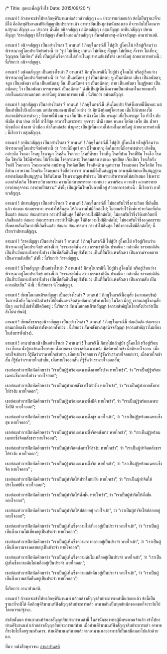 /*
Title: สุตตะเพื่อผู้เจ็บไข้
Date: 2015/09/20
*/

อานนท์ !  ถ้าเธอจะเข้าไปหาภิกษุคิริมานนท์แล้วกล่าวสัญญา ๑๐ ประการแก่เธอแล้ว  ข้อนี้เป็นฐานะที่จะมีได้ คือภิกษุคิริมานนท์ฟังสัญญาสิบประการแล้ว อาพาธอันเป็นทุกข์หนักของเธอ ก็จะระงับไปโดยควรแก่ฐานะ สัญญา ๑๐ ประการ นั้นคือ อนิจจสัญญา อนัตตสัญญา อสุภสัญญา อาทีนวสัญญา ปหานสัญญา วิราคสัญญา นิโรธสัญญา สัพพโลเกอนภิรตสัญญา สัพพสังขาเรสุ-อนิจจสัญญา อานาปานสติ.

อานนท์ !  อนิจจสัญญา เป็นอย่างไรเล่า ? อานนท์ !  ภิกษุในกรณีนี้ ไปสู่ป่า สู่โคนไม้ หรือสู่เรือนว่าง พิจารณาอยู่โดยประจักษ์อย่างนี้ ว่า “รูป ไม่เที่ยง;  เวทนา ไม่เที่ยง;  สัญญา ไม่เที่ยง; สังขาร ไม่เที่ยง; วิญญาณ ไม่เที่ยง” ดังนี้  เป็นผู้เห็นซึ่งความไม่เที่ยงในอุปาทานขันธ์ทั้งห้า เหล่านี้อยู่ ด้วยอาการอย่างนี้ : นี้เรียกว่า อนิจจสัญญา.

อานนท์ !  อนัตตสัญญา เป็นอย่างไรเล่า ? อานนท์ !  ภิกษุในกรณีนี้ ไปสู่ป่า สู่โคนไม้ หรือสู่เรือนว่าง พิจารณาอยู่โดยประจักษ์อย่างนี้ ว่า “ตา เป็นอนัตตา รูป เป็นอนัตตา;  หู เป็นอนัตตา เสียง เป็นอนัตตา;  จมูก เป็นอนัตตา กลิ่น เป็นอนัตตา;  ลิ้น เป็นอนัตตา  รส เป็นอนัตตา;  กาย เป็นอนัตตา โผฏฐัพพะ เป็นอนัตตา;  ใจ เป็นอนัตตา  ธรรมารมณ์ เป็นอนัตตา” ดังนี้เป็นผู้เห็นซึ่งความเป็นอนัตตาในอายตนะทั้งภายในและภายนอกหก เหล่านี้อยู่ ด้วยอาการอย่างนี้ : นี้เรียกว่า อนัตตสัญญา.

อานนท์ !  อสุภสัญญา เป็นอย่างไรเล่า ? อานนท์ ! ภิกษุในกรณีนี้ เห็นโดยประจักษ์ซึ่งกายนี้นี่แหละ แต่พื้นเท้าขึ้นไปถึงเบื้องบน แต่ปลายผมลงมาถึงเบื้องล่าง ว่า มีหนังหุ้มอยู่โดยรอบ เต็มไปด้วยของไม่สะอาดมีประการต่างๆ ; คือกายนี้มี ผม ขน เล็บ ฟัน หนัง เนื้อ เอ็น กระดูก เยื่อในกระดูก ไต หัวใจ ตับ พังผืด ม้าม ปอด ลำไส้ ลำไส้สุด อาหารในกระเพาะ อุจจาระ น้ำดี เสลด หนอง โลหิต เหงื่อ มัน น้ำตา น้ำเหลือง น้ำลาย น้ำเมือก น้ำลื่นหล่อข้อ น้ำมูตร; เป็นผู้เห็นความไม่งามในกายนี้อยู่ ด้วยอาการอย่างนี้ : นี้เรียกว่า อสุภสัญญา.

อานนท์ !  อาทีนวสัญญา เป็นอย่างไรเล่า ?  อานนท์ !  ภิกษุในกรณีนี้ ไปสู่ป่า สู่โคนไม้ หรือสู่เรือนว่าง พิจารณาอยู่โดยประจักษ์อย่างนี้ ว่า “กายนี้มีทุกข์มาก มีโทษมาก; คือในกายนี้มีอาพาธต่างๆ เกิดขึ้น, กล่าวคือ โรคตา โรคหู โรคจมูก โรคลิ้น โรคกาย โรคที่ศีรษะ โรคที่หู โรคที่ปาก โรคที่ฟัน โรคไอ โรคหืด ไข้หวัด ไข้มีพิษร้อน ไข้เซื่องซึม โรคกระเพาะ โรคลมสลบ ลงแดง จุกเสียด เจ็บเสียว โรคเรื้อรัง โรคฝี โรคกลาก โรคมองคร่อ ลมบ้าหมู โรคหิดเปื่อย โรคหิดด้าน คุดทะราด โรคละออง โรคโลหิต โรคดีซ่าน เบาหวาน โรคเริม โรคพุพอง ริดสีดวงทวาร อาพาธมีดีเป็นสมุฏฐาน อาพาธมีเสมหะเป็นสมุฏฐาน อาพาธมีลมเป็นสมุฏฐาน ไข้สันนิบาต ไข้เพราะฤดูแปรปรวน ไข้เพราะบริหารกายไม่สม่ำเสมอ ไข้เพราะออกกำลังเกิน ไข้เพราะวิบากกรรม ความไม่สบายเพราะความหนาว ความร้อน ความหิว ความระหาย การถ่ายอุจจาระ การถ่ายปัสสาวะ” ดังนี้; เป็นผู้เห็นโทษในกายนี้อยู่ ด้วยอาการอย่างนี้ : นี้เรียกว่า อาทีนวสัญญา.

อานนท์ !  ปหานสัญญา เป็นอย่างไรเล่า ? อานนท์ !  ภิกษุในกรณีนี้  ไม่ยอมรับไว้ซึ่งกามวิตก ที่เกิดขึ้นแล้ว ย่อมละ ย่อมบรรเทา กระทำให้สิ้นสุด ให้ถึงความไม่มีอีกต่อไป; ไม่ยอมรับไว้ซึ่งพ๎ยาปาทวิตกที่เกิดขึ้นแล้ว ย่อมละ ย่อมบรรเทา กระทำให้สิ้นสุด ให้ถึงความไม่มีอีกต่อไป; ไม่ยอมรับไว้ซึ่งวิหิงสาวิตกที่เกิดขึ้นแล้ว ย่อมละ ย่อมบรรเทา กระทำให้สิ้นสุด ให้ถึงความไม่มีอีกต่อไป; ไม่ยอมรับไว้ซึ่งอกุศลธรรมทั้งหลายอันเป็นบาปที่เกิดขึ้นแล้ว ย่อมละ ย่อมบรรเทา กระทำให้สิ้นสุด ให้ถึงความไม่มีอีกต่อไป; นี้เรียกว่าปหานสัญญา.

อานนท์ !  วิราคสัญญา เป็นอย่างไรเล่า ? อานนท์ !  ภิกษุในกรณีนี้ ไปสู่ป่า สู่โคนไม้ หรือสู่เรือนว่าง พิจารณาอยู่โดยประจักษ์ อย่างนี้ว่า “ธรรมชาตินั่น สงบ ธรรมชาตินั่น ประณีต : กล่าวคือ ธรรมชาติอันเป็นที่ระงับแห่งสังขารทั้งปวง เป็นที่สลัดคืนซึ่งอุปธิทั้งปวง เป็นที่สิ้นไปแห่งตัณหา  เป็นความจางคลาย  เป็นความดับเย็น” ดังนี้ : นี้เรียกว่า วิราคสัญญา.

อานนท์ !  นิโรธสัญญา เป็นอย่างไรเล่า ? อานนท์ !  ภิกษุในกรณีนี้ ไปสู่ป่า สู่โคนไม้ หรือสู่เรือนว่าง พิจารณาอยู่โดยประจักษ์ อย่างนี้ว่า “ธรรมชาตินั่น สงบ ธรรมชาตินั่น ประณีต : กล่าวคือ ธรรมชาติอันเป็นที่ระงับแห่งสังขารทั้งปวง เป็นที่สลัดคืนซึ่งอุปธิทั้งปวง เป็นที่สิ้นไปแห่งตัณหา เป็นความดับ เป็นความดับเย็น” ดังนี้ : นี้เรียกว่า นิโรธสัญญา.

อานนท์ !  สัพพโลเกอนภิรตสัญญา เป็นอย่างไรเล่า ? อานนท์ !  ภิกษุในกรณีนี้อนุสัย (ความเคยชิน) ในการตั้งทับ ในการฝังตัวเข้าไปยึดมั่นแห่งจิตด้วยตัณหาอุปาทานใดๆ ในโลก มีอยู่, เธอละอยู่ซึ่งอนุสัยนั้นๆ งดเว้นไม่เข้าไปยึดถืออยู่ : นี้เรียกว่า สัพพโลเกอนภิรตสัญญา (ความสำคัญในโลกทั้งปวงว่าเป็นสิ่งไม่น่ายินดี).

อานนท์ !  สัพพสังขาเรสุอนิจจสัญญา  เป็นอย่างไรเล่า ? อานนท์ !  ภิกษุในกรณีนี้ ย่อมอึดอัด ย่อมระอา  ย่อมเกลียดชัง ต่อสังขารทั้งหลายทั้งปวง : นี้เรียกว่า สัพพสังขาเรสุอนิจจสัญญา (ความสำคัญว่าไม่เที่ยงในสังขารทั้งปวง).

อานนท์ !  อานาปานสติ เป็นอย่างไรเล่า ? อานนท์ !  ในกรณีนี้ ภิกษุไปแล้วสู่ป่า สู่โคนไม้ หรือสู่เรือนว่าง ก็ตาม นั่งคู้ขาเข้ามาโดยรอบ ตั้งกายตรง ดำรงสติเฉพาะหน้า มีสติหายใจเข้า มีสติหายใจออก.
เมื่อหายใจเข้ายาว ก็รู้ชัดว่าเราหายใจเข้ายาว, เมื่อหายใจออกยาว ก็รู้ชัดว่าเราหายใจออกยาว;
เมื่อหายใจเข้าสั้น ก็รู้ชัดว่าเราหายใจเข้าสั้น, เมื่อหายใจออกสั้น ก็รู้ชัดว่าเราหายใจออกสั้น;

เธอย่อมทำการฝึกหัดศึกษาว่า “เราเป็นผู้รู้พร้อมเฉพาะซึ่งกายทั้งปวง หายใจเข้า”, ว่า “เราเป็นผู้รู้พร้อมเฉพาะซึ่งกายทั้งปวง หายใจออก”;
    
เธอย่อมทำการฝึกหัดศึกษาว่า “เราเป็นผู้ทำกายสังขารให้รำงับ หายใจเข้า”, ว่า “เราเป็นผู้ทำกายสังขารให้รำงับ หายใจออก”;
    
เธอย่อมทำการฝึกหัดศึกษาว่า “เราเป็นผู้รู้พร้อมเฉพาะซึ่งปีติ หายใจเข้า”, ว่า “เราเป็นผู้รู้พร้อมเฉพาะซึ่งปีติ หายใจออก”;
    
เธอย่อมทำการฝึกหัดศึกษาว่า “เราเป็นผู้รู้พร้อมเฉพาะซึ่งสุข หายใจเข้า”, ว่า “เราเป็นผู้รู้พร้อมเฉพาะซึ่งสุข หายใจออก”;
    
เธอย่อมทำการฝึกหัดศึกษาว่า “เราเป็นผู้รู้พร้อมเฉพาะซึ่งจิตตสังขาร หายใจเข้า”, ว่า “เราเป็นผู้รู้พร้อมเฉพาะซึ่งจิตตสังขาร หายใจออก”;
    
เธอย่อมทำการฝึกหัดศึกษาว่า “เราเป็นผู้ทำจิตตสังขารให้รำงับ หายใจเข้า”, ว่า “เราเป็นผู้ทำจิตตสังขารให้รำงับ หายใจออก”;
    
เธอย่อมทำการฝึกหัดศึกษาว่า “เราเป็นผู้รู้พร้อมเฉพาะซึ่งจิต หายใจเข้า”, ว่า “เราเป็นผู้รู้พร้อมเฉพาะซึ่งจิต หายใจออก” ;
    
เธอย่อมทำการฝึกหัดศึกษาว่า “เราเป็นผู้ทำจิตให้ปราโมทย์ยิ่ง หายใจเข้า”, ว่า “เราเป็นผู้ทำจิตให้ปราโมทย์ยิ่ง หายใจออก”;
    
เธอย่อมทำการฝึกหัดศึกษาว่า “เราเป็นผู้ทำจิตให้ตั้งมั่น หายใจเข้า”, ว่า “เราเป็นผู้ทำจิตให้ตั้งมั่น หายใจออก”;
    
เธอย่อมทำการฝึกหัดศึกษาว่า “เราเป็นผู้ทำจิตให้ปล่อยอยู่ หายใจเข้า”, ว่า “เราเป็นผู้ทำจิตให้ปล่อยอยู่ หายใจออก”;
    
เธอย่อมทำการฝึกหัดศึกษาว่า “เราเป็นผู้เห็นซึ่งความไม่เที่ยงอยู่เป็นประจำ หายใจเข้า”, ว่า “เราเป็นผู้เห็นซึ่งความไม่เที่ยงอยู่เป็นประจำ หายใจออก”;
    
เธอย่อมทำการฝึกหัดศึกษาว่า “เราเป็นผู้เห็นซึ่งความจางคลายอยู่เป็นประจำ หายใจเข้า”, ว่า “เราเป็นผู้เห็นซึ่งความจางคลายอยู่เป็นประจำ หายใจออก”;
    
เธอย่อมทำการฝึกหัดศึกษาว่า “เราเป็นผู้เห็นซึ่งความดับไม่เหลืออยู่เป็นประจำ หายใจเข้า”, ว่า “เราเป็นผู้เห็นซึ่งความดับไม่เหลืออยู่เป็นประจำ หายใจออก”;
    
เธอย่อมทำการฝึกหัดศึกษาว่า “เราเป็นผู้เห็นซึ่งความสลัดคืนอยู่เป็นประจำ หายใจเข้า”, ว่า “เราเป็นผู้เห็นซึ่งความสลัดคืนอยู่เป็นประจำ หายใจออก”;
    
นี้เรียกว่า อานาปานสติ.

    
อานนท์ !  ถ้าเธอจะเข้าไปหาภิกษุคิริมานนท์ แล้วกล่าวสัญญาสิบประการเหล่านี้แก่เธอแล้ว ข้อนี้เป็นฐานะที่จะมีได้ คือภิกษุคิริมานนท์ฟังสัญญาสิบประการแล้ว อาพาธอันเป็นทุกข์หนักของเธอก็จะระงับไป โดยควรแก่ฐานะ.
    
ลำดับนั้นแล ท่านอานนท์จำเอาสัญญาสิบประการเหล่านี้ ในสำนักของพระผู้มีพระภาคเจ้าแล้ว เข้าไปหาท่านคิริมานนท์ แล้วกล่าวสัญญาสิบประการแก่ท่าน เมื่อท่านคิริมานนท์ฟังสัญญาสิบประการแล้ว อาพาธก็ระงับไปโดยฐานะอันควร.  ท่านคิริมานนท์หายแล้วจากอาพาธ และอาพาธก็เป็นเสมือนละไปแล้วด้วย แล.

ที่มา: หนังสือพุทวจน: [อานาปานสติ](http://download.watnapahpong.org/data/static_media/%E0%B8%9E%E0%B8%B8%E0%B8%97%E0%B8%98%E0%B8%A7%E0%B8%88%E0%B8%99_6_%E0%B8%AD%E0%B8%B2%E0%B8%99%E0%B8%B2%E0%B8%9B%E0%B8%B2%E0%B8%99%E0%B8%AA%E0%B8%95%E0%B8%B4_10.pdf)